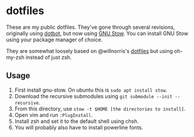 # dotfiles

These are my public dotfiles. They've gone through several revisions, originally using 
[dotbot](https://github.com/anishathalye/dotbot), but now using 
[GNU Stow](https://www.gnu.org/software/stow/). You can install GNU Stow using your package
manager of choice.

They are somewhat loosely based on @willnorris's [dotfiles](https://github.com/willnorris/dotfiles)
but using oh-my-zsh instead of just zsh.

## Usage

1. First install gnu-stow. On ubuntu this is `sudo apt install stow`.
2. Download the recursive submodules using `git submodule --init --recursive`.
3. From this directory, use `stow -t $HOME [the directories to install]`.
4. Open vim and run `:PlugInstall`.
5. Install zsh and set it to the default shell using chsh.
6. You will probably also have to install powerline fonts.

